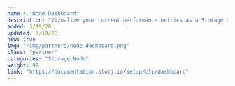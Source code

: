 ```yaml
---
name : "Node Dashboard"
description: "Vizualize your current performance metrics as a Storage Node Operator"
added: 3/19/20
updated: 3/19/20
new: true
img: "/img/partners/node-dashboard.png"
class: "partner"
categories: "Storage Node"
weight: 97
link: "https://documentation.storj.io/setup/cli/dashboard"
---
```

